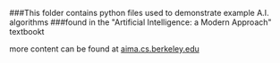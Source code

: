 ###This folder contains python files used to demonstrate example A.I. algorithms 
###found in the "Artificial Intelligence: a Modern Approach" textbookt

more content can be found at [aima.cs.berkeley.edu](aima.cs.berkeley.edu)
